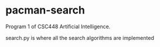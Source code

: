 # pacman-search
Program 1 of CSC448 Artificial Intelligence.

search.py is where all the search algorithms are implemented
